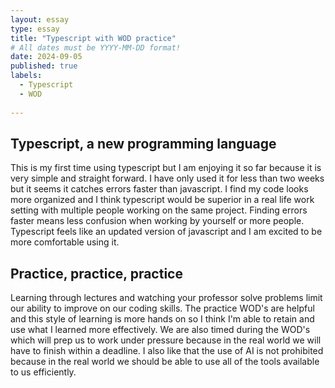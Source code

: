 ```yaml
---
layout: essay
type: essay
title: "Typescript with WOD practice"
# All dates must be YYYY-MM-DD format!
date: 2024-09-05
published: true
labels:
  - Typescript
  - WOD
  
---
```



 
## Typescript, a new programming language


This is my first time using typescript but I am enjoying it so far because it is very simple and straight forward. I have only used it for less than two weeks but it seems it catches errors faster than javascript. I find my code looks more organized and I think typescript would be superior in a real life work setting with multiple people working on the same project. Finding errors faster means less confusion when working by yourself or more people. Typescript feels like an updated version of javascript and I am excited to be more comfortable using it.



## Practice, practice, practice


Learning through lectures and watching your professor solve problems limit our ability to improve on our coding skills. The practice WOD's are helpful and this style of learning is more hands on so I think I'm able to retain and use what I learned more effectively. We are also timed during the WOD's which will prep us to work under pressure because in the real world we will have to finish within a deadline. I also like that the use of AI is not prohibited because in the real world we should be able to use all of the tools available to us efficiently.                                                      
